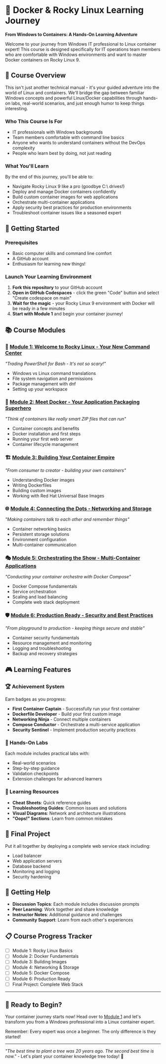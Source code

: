 # 🐳 Docker & Rocky Linux Learning Journey

**From Windows to Containers: A Hands-On Learning Adventure**

Welcome to your journey from Windows IT professional to Linux container expert! This course is designed specifically for IT operations team members who are comfortable with Windows environments and want to master Docker containers on Rocky Linux 9.

## 🎯 Course Overview

This isn't just another technical manual - it's your guided adventure into the world of Linux and containers. We'll bridge the gap between familiar Windows concepts and powerful Linux/Docker capabilities through hands-on labs, real-world scenarios, and just enough humor to keep things interesting.

### Who This Course Is For
- IT professionals with Windows backgrounds
- Team members comfortable with command line basics
- Anyone who wants to understand containers without the DevOps complexity
- People who learn best by doing, not just reading

### What You'll Learn
By the end of this journey, you'll be able to:
- Navigate Rocky Linux 9 like a pro (goodbye C:\ drives!)
- Deploy and manage Docker containers confidently
- Build custom container images for web applications
- Orchestrate multi-container applications
- Apply security best practices for production environments
- Troubleshoot container issues like a seasoned expert

## 🚀 Getting Started

### Prerequisites
- Basic computer skills and command line comfort
- A GitHub account
- Enthusiasm for learning new things!

### Launch Your Learning Environment
1. **Fork this repository** to your GitHub account
2. **Open in GitHub Codespaces** - click the green "Code" button and select "Create codespace on main"
3. **Wait for the magic** - your Rocky Linux 9 environment with Docker will be ready in a few minutes
4. **Start with Module 1** and begin your container journey!

## 📚 Course Modules

### 🚀 [Module 1: Welcome to Rocky Linux - Your New Command Center](modules/01-rocky-linux-basics/)
*"Trading PowerShell for Bash - It's not so scary!"*
- Windows vs Linux command translations
- File system navigation and permissions
- Package management with dnf
- Setting up your workspace

### 🐳 [Module 2: Meet Docker - Your Application Packaging Superhero](modules/02-docker-fundamentals/)
*"Think of containers like really smart ZIP files that can run"*
- Container concepts and benefits
- Docker installation and first steps
- Running your first web server
- Container lifecycle management

### 🏗️ [Module 3: Building Your Container Empire](modules/03-building-images/)
*"From consumer to creator - building your own containers"*
- Understanding Docker images
- Writing Dockerfiles
- Building custom images
- Working with Red Hat Universal Base Images

### 🌐 [Module 4: Connecting the Dots - Networking and Storage](modules/04-networking-storage/)
*"Making containers talk to each other and remember things"*
- Container networking basics
- Persistent storage solutions
- Environment configuration
- Multi-container communication

### 🎭 [Module 5: Orchestrating the Show - Multi-Container Applications](modules/05-docker-compose/)
*"Conducting your container orchestra with Docker Compose"*
- Docker Compose fundamentals
- Service orchestration
- Scaling and load balancing
- Complete web stack deployment

### 🛡️ [Module 6: Production Ready - Security and Best Practices](modules/06-production-ready/)
*"From playground to production - keeping things secure and stable"*
- Container security fundamentals
- Resource management and monitoring
- Logging and troubleshooting
- Backup and recovery strategies

## 🎮 Learning Features

### 🏆 Achievement System
Earn badges as you progress:
- **First Container Captain** - Successfully run your first container
- **Dockerfile Developer** - Build your first custom image
- **Networking Ninja** - Connect multiple containers
- **Compose Conductor** - Orchestrate a multi-service application
- **Security Sentinel** - Implement production security practices

### 🔧 Hands-On Labs
Each module includes practical labs with:
- Real-world scenarios
- Step-by-step guidance
- Validation checkpoints
- Extension challenges for advanced learners

### 📖 Learning Resources
- **Cheat Sheets**: Quick reference guides
- **Troubleshooting Guides**: Common issues and solutions
- **Visual Diagrams**: Network and architecture illustrations
- **"Oops!" Sections**: Learn from common mistakes

## 🎯 Final Project

Put it all together by deploying a complete web service stack including:
- Load balancer
- Web application servers
- Database backend
- Monitoring and logging
- Security hardening

## 🤝 Getting Help

- **Discussion Topics**: Each module includes discussion prompts
- **Peer Learning**: Work together and share knowledge
- **Instructor Notes**: Additional guidance and challenges
- **Community Support**: Learn from each other's experiences

## 📋 Course Progress Tracker

- [ ] Module 1: Rocky Linux Basics
- [ ] Module 2: Docker Fundamentals  
- [ ] Module 3: Building Images
- [ ] Module 4: Networking & Storage
- [ ] Module 5: Docker Compose
- [ ] Module 6: Production Ready
- [ ] Final Project: Complete Web Stack

---

## 🌟 Ready to Begin?

Your container journey starts now! Head over to [Module 1](modules/01-rocky-linux-basics/) and let's transform you from a Windows professional into a Linux container expert.

Remember: Every expert was once a beginner. The only difference is they started!

---

*"The best time to plant a tree was 20 years ago. The second best time is now."* - Let's plant your container knowledge tree today! 🌱
